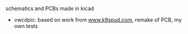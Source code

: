schematics and PCBs made in kicad

- vwcdpic: based on work from www.k9spud.com, remake of PCB, my own tests
